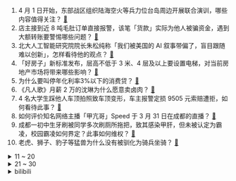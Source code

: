 1. 4 月 1 日开始，东部战区组织陆海空火等兵力位台岛周边开展联合演训，哪些内容值得关注？ [:link:](https://www.zhihu.com/question/1890305988243974102)
2. 店主接到近 8 吨毛肚订单直接报警，该笔「货款」实际为他人被骗资金，遇到大额转账要警惕哪些问题？ [:link:](https://www.zhihu.com/question/1890006565874005497)
3. 北大人工智能研究院院长朱松纯称「我们被美国的 AI 叙事带偏了，盲目跟随难以创新」，怎样看待他的观点？ [:link:](https://www.zhihu.com/question/1890019994286384075)
4. 「好房子」新标准发布，层高不低于 3 米、4 层及以上要设置电梯，对当前房地产市场将带来哪些影响？ [:link:](https://www.zhihu.com/question/1890125450744915454)
5. 为什么要叫停年化利率3%以下的消费贷？ [:link:](https://www.zhihu.com/question/1889697306443489330)
6. 《凡人歌》月薪 2 万的沈琳为什么愿意卖卤肉？ [:link:](https://www.zhihu.com/question/667537804)
7. 4 名大学生踩他人车顶拍照致车顶变形，车主报警定损 9505 元索赔遭拒，如何看待此事？ [:link:](https://www.zhihu.com/question/1890107020075557412)
8. 如何评价知名网络主播「甲亢哥」Speed 于 3 月 31 日在成都的直播？ [:link:](https://www.zhihu.com/question/1890056140072669300)
9. 成都一初中生牙刷被同学多次刷厕所拖把，致其感染甲肝，但未被认定为霸凌，校园霸凌如何界定？此事如何维权？ [:link:](https://www.zhihu.com/question/1890008832236823177)
10. 老虎、狮子、豹子等猛兽为什么没有被驯化为骑兵坐骑？ [:link:](https://www.zhihu.com/question/660170329)
<details>
<summary>11 ~ 20</summary>

11. 成都踏春挖「水晶」火了，地质爱好者称应该是「方解石」，什么是方解石？可以随意挖掘吗？ [:link:](https://www.zhihu.com/question/1889228316172576250)
12. 解放战争时期，为什么国民党军队只要是被我军包围了，就大多数都难逃覆没的结局？他们不能突围吗？ [:link:](https://www.zhihu.com/question/8686697720)
13. 日本公布有关「南海海槽特大地震」最新损失估算数据，数据显示，或致近 30 万人死亡，这一预测合理吗？ [:link:](https://www.zhihu.com/question/1890034523791652458)
14. 20 岁中国女生留学第 9 天跳楼身亡，遭恐吓深陷骗局不堪压力，留学生在海外要提高哪些防骗意识？ [:link:](https://www.zhihu.com/question/1889986059170963534)
15. 华为发布 2024 年年度报告，实现全球销售收入 8621 亿，净利润 626 亿，如何评价这一业绩？ [:link:](https://www.zhihu.com/question/1890072669543691331)
16. 卡塔尔世乓赛将用红色球台，许昕马龙震惊，红色球台对球员有哪些影响？ [:link:](https://www.zhihu.com/question/1889954676474078317)
17. 3 月 30 日汤加附近发生 7.3 级地震，为何近期强震连发？它们有关联吗？未来地震会更频繁吗？ [:link:](https://www.zhihu.com/question/1889779548603773881)
18. 北漂大龄程序员回老家找工作碰壁，转行开网约车，如何看待他的选择？那些回老家的「北漂」们怎么样了？ [:link:](https://www.zhihu.com/question/1889018701115793691)
19. 研究生同门水平太差该如何调节心态？ [:link:](https://www.zhihu.com/question/1889435667332829675)
20. 如何评价《英雄立志传：三国志》？ [:link:](https://www.zhihu.com/question/1888410178174567235)
</details>
<details>
<summary>21 ~ 30</summary>

21. 西安手握 7 所 211 大学，为何没有出现「六小龙」？问题到底在哪？如何破局？ [:link:](https://www.zhihu.com/question/14175308229)
22. 为什么切尔诺贝利泄漏了100年不能住人，而广岛原子弹爆炸后很快就重建了，不都是核么？ [:link:](https://www.zhihu.com/question/21580418)
23. 为什么有些人嘴上不想上班，但到了工位就比谁都「卷」呢？ [:link:](https://www.zhihu.com/question/1890008299287574142)
24. 好莱坞大片已连续三年中国票房无法破 10 亿，2025 年有没有能突破这一成绩的种子选手？ [:link:](https://www.zhihu.com/question/15687177258)
25. 研究生复试专业课问答是偏基础还是前沿，会不会结合热点进行考察？ [:link:](https://www.zhihu.com/question/14566627881)
26. 如何评价预售价13.98万元起的方程豹钛3？ [:link:](https://www.zhihu.com/question/1890132206229374845)
27. 深圳南山出新政，人才最高奖励 60 万，国资基金允许 100% 亏损，政策吸引力大吗？将带来哪些影响？ [:link:](https://www.zhihu.com/question/1888634247134273807)
28. 将蝴蝶放到瓶子里去称重，那么蝴蝶飞行和落在瓶子底部的重量一样吗？ [:link:](https://www.zhihu.com/question/12118577411)
29. 你认为「朋友圈三天可见」是自我保护，还是社交冷漠？ [:link:](https://www.zhihu.com/question/15655689469)
30. 美的集团彻底清仓手中持有的小米集团股票，已持股近 10 年，怎样从商业角度解读？对双方有哪些影响？ [:link:](https://www.zhihu.com/question/1889974044394217625)
</details><details>
<summary>bilibili</summary>

</details>